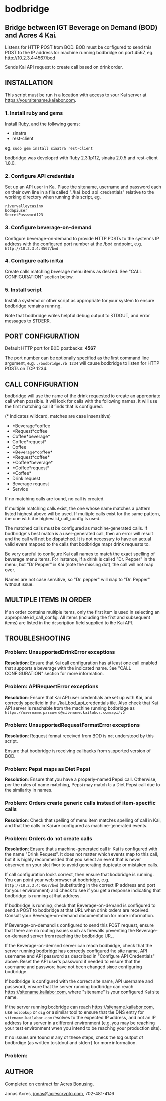 # bodbridge
## Bridge between IGT Beverage on Demand (BOD) and Acres 4 Kai.

Listens for HTTP POST from BOD. BOD must be configured to send this POST to the IP address for machine running bodbridge on port 4567, eg. http://10.2.3.4:4567/bod

Sends Kai API request to create call based on drink order.

## INSTALLATION
This script must be run in a location with access to your Kai server at https://yoursitename.kailabor.com.

### 1. Install ruby and gems

Install Ruby, and the following gems:
  - sinatra
  - rest-client

eg. `sudo gem install sinatra rest-client`

bodbridge was developed with Ruby 2.3.1p112, sinatra 2.0.5 and rest-client 1.8.0.

### 2. Configure API credentials

Set up an API user in Kai. Place the sitename, username and password each on their own line in a file called "./kai_bod_api_credentials" relative to the working directory when running this script, eg.

```
rivervalleycasino
bodapiuser
SecretPassword123
```

### 3. Configure beverage-on-demand
Configure beverage-on-demand to provide HTTP POSTs to the system's IP address with the configured port number at the /bod endpoint, e.g. `http://10.2.3.4:4567/bod`

### 4. Configure calls in Kai
Create calls matching beverage menu items as desired. See "CALL CONFIGURATION" section below.

### 5. Install script
Install a systemd or other script as appropriate for your system to ensure bodbridge remains running.

Note that bodbridge writes helpful debug output to STDOUT, and error messages to STDERR.


## PORT CONFIGURATION

Default HTTP port for BOD postbacks: **4567**

The port number can be optionally specified as the first command line argument, e.g. `./bodbridge.rb 1234` will cause bodbridge to listen for HTTP POSTs on TCP 1234.

## CALL CONFIGURATION
bodbridge will use the name of the drink requested to create an appropriate call when possible. It will look for calls with the following names. It will use the first matching call it finds that is configured.

(\* indicates wildcard, matches are case insensitive)

 - \*Beverage\*coffee
 - \*Request\*coffee
 - Coffee\*beverage\*
 - Coffee\*request\*
 - Coffee
 - \*Beverage\*coffee\*
 - \*Request\*coffee\*
 - \*Coffee\*beverage\*
 - \*Coffee\*request\*
 - \*Coffee\*
 - Drink request
 - Beverage request
 - Service

If no matching calls are found, no call is created.

If multiple matching calls exist, the one whose name matches a pattern listed highest above will be used. If multiple calls exist for the same pattern, the one with the highest id_call_config is used.

The matched calls must be configured as machine-generated calls. If bodbridge's best match is a user-generated call, then an error will result and the call will not be dispatched. It is not necessary to have an actual valid event mapped to the calls that bodbridge maps drink requests to.

Be very careful to configure Kai call names to match the exact spelling of beverage menu items. For instance, if a drink is called "Dr. Pepper" in the menu, but "Dr Pepper" in Kai (note the missing dot), the call will not map over.

Names are not case sensitive, so "Dr. pepper" will map to "Dr. Pepper" without issue.

## MULTIPLE ITEMS IN ORDER
If an order contains multiple items, only the first item is used in selecting an appropriate id_call_config. All items (including the first and subsequent items) are listed in the description field supplied to the Kai API.

## TROUBLESHOOTING

### Problem: UnsupportedDrinkError exceptions

**Resolution**: Ensure that Kai call configuration has at least one call enabled that supports a beverage with the indicated name. See "CALL CONFIGURATION" section for more information.

### Problem: APIRequestError exceptions

**Resolution**: Ensure that Kai API user credentials are set up with Kai, and correctly specifeid in the ./kai_bod_api_credentials file. Also check that Kai API server is reachable from the machine running bodbridge as
`https://username:password@sitename.kailabor.com/api/v3`

### Problem: UnsupportedRequestFormatError exceptions

**Resolution**: Request format received from BOD is not understood by this script.

Ensure that bodbridge is receiving callbacks from supported version of BOD.

### Problem: Pepsi maps as Diet Pepsi

**Resolution**: Ensure that you have a properly-named Pepsi call. Otherwise, per the rules of name matching, Pepsi may match to a Diet Pepsi call due to the similarity in names.

### Problem: Orders create generic calls instead of item-specific calls

**Resolution**: Check that spelling of menu item matches spelling of call in Kai, and that the calls in Kai are configured as machine-generated events.

### Problem: Orders do not create calls

**Resolution**: Ensure that a machine-generated call in Kai is configured with the name "Drink Request". It does not matter which events map to this call, but it is highly recommended that you select an event that is never observed on your slot floor to avoid generating duplicate or mistaken calls.

If call configuration looks correct, then ensure that bodbridge is running. You can point your web browser at bodbridge, e.g. `http://10.2.3.4:4567/bod` (substituting in the correct IP address and port for your environment) and check to see if you get a response indicating that bodbridge is running at that address.

If bodbridge is running, check that Beverage-on-demand is configured to send a POST to bodbridge at that URL when drink orders are received. Consult your Beverage-on-demand documentation for more information.

If Beverage-on-demand is configured to send this POST request, ensure that there are no routing issues such as firewalls preventing the Beverage-on-demand server from reaching the bodbridge URL.

If the Beverage-on-demand server can reach bodbridge, check that the server running bodbridge has correctly configured the site name, API username and API password as described in "Configure API Credentials" above. Reset the API user's password if needed to ensure that the username and password have not been changed since configuring bodbridge.

If bodbridge is configured with the correct site name, API username and password, ensure that the server running bodbridge can reach https://sitename.kailabor.com, where "sitename" is your configured Kai site name.

If the server running bodbridge can reach https://sitename.kailabor.com, use `nslookup` or `dig` or a similar tool to ensure that the DNS entry for `sitename.kailabor.com` resolves to the expected IP address, and not an IP address for a server in a different environment (e.g. you may be reaching your test environment when you intend to be reaching your production site).

If no issues are found in any of these steps, check the log output of bodbrdige (as written to stdout and stderr) for more information.

### Problem: 

## AUTHOR

Completed on contract for Acres Bonusing.

Jonas Acres, jonas@acrescrypto.com, 702-481-4146

